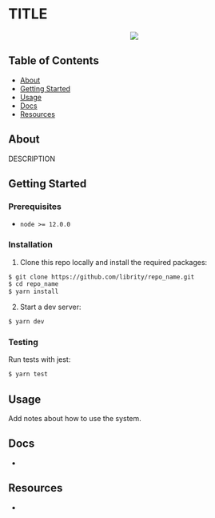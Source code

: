 # TITLE

<p align="center">
  <img src=".github/home.png" />
</p>

## Table of Contents

- [About](#about)
- [Getting Started](#getting_started)
- [Usage](#usage)
- [Docs](#docs)
- [Resources](#resources)

## About <a name = "about"></a>

DESCRIPTION

## Getting Started <a name = "getting_started"></a>

### Prerequisites

- `node >= 12.0.0`

### Installation

1. Clone this repo locally and install the required packages:

```bash
$ git clone https://github.com/librity/repo_name.git
$ cd repo_name
$ yarn install
```

2. Start a dev server:

```bash
$ yarn dev
```

### Testing

Run tests with jest:

```bash
$ yarn test
```

## Usage <a name = "usage"></a>

Add notes about how to use the system.

## Docs <a name = "docs"></a>

-

## Resources <a name = "resources"></a>

-
